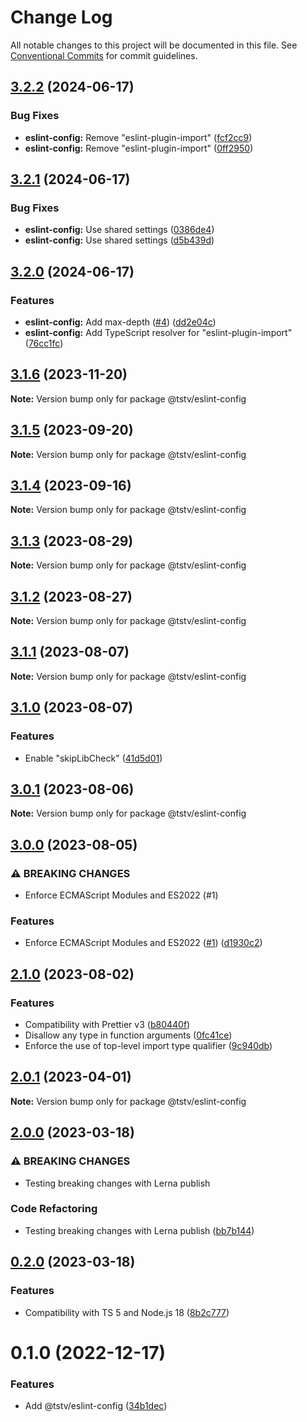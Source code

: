 # Change Log

All notable changes to this project will be documented in this file. See [Conventional Commits](https://conventionalcommits.org) for commit guidelines.

## [3.2.2](https://github.com/typescripttv/tsconfigs/compare/@tstv/eslint-config@3.2.1...@tstv/eslint-config@3.2.2) (2024-06-17)

### Bug Fixes

- **eslint-config:** Remove "eslint-plugin-import" ([fcf2cc9](https://github.com/typescripttv/tsconfigs/commit/fcf2cc9020d178f2704d5f951979219ad4c5f444))
- **eslint-config:** Remove "eslint-plugin-import" ([0ff2950](https://github.com/typescripttv/tsconfigs/commit/0ff2950b85a1d8f8ca81bdb259b88719f5a9e82e))

## [3.2.1](https://github.com/typescripttv/tsconfigs/compare/@tstv/eslint-config@3.2.0...@tstv/eslint-config@3.2.1) (2024-06-17)

### Bug Fixes

- **eslint-config:** Use shared settings ([0386de4](https://github.com/typescripttv/tsconfigs/commit/0386de42deeb8d02cb06735ade60f98873a8b04a))
- **eslint-config:** Use shared settings ([d5b439d](https://github.com/typescripttv/tsconfigs/commit/d5b439dd2afa330e9f20c53a62c0bf5a9250af35))

## [3.2.0](https://github.com/typescripttv/tsconfigs/compare/@tstv/eslint-config@3.1.6...@tstv/eslint-config@3.2.0) (2024-06-17)

### Features

- **eslint-config:** Add max-depth ([#4](https://github.com/typescripttv/tsconfigs/issues/4)) ([dd2e04c](https://github.com/typescripttv/tsconfigs/commit/dd2e04c5a7bf1fda666b3dc2286cf359da3bf5d7))
- **eslint-config:** Add TypeScript resolver for "eslint-plugin-import" ([76cc1fc](https://github.com/typescripttv/tsconfigs/commit/76cc1fc5d2d5b3817f79e13d02e3759634d3eb67))

## [3.1.6](https://github.com/typescripttv/tsconfigs/compare/@tstv/eslint-config@3.1.5...@tstv/eslint-config@3.1.6) (2023-11-20)

**Note:** Version bump only for package @tstv/eslint-config

## [3.1.5](https://github.com/typescripttv/tsconfigs/compare/@tstv/eslint-config@3.1.4...@tstv/eslint-config@3.1.5) (2023-09-20)

**Note:** Version bump only for package @tstv/eslint-config

## [3.1.4](https://github.com/typescripttv/tsconfigs/compare/@tstv/eslint-config@3.1.3...@tstv/eslint-config@3.1.4) (2023-09-16)

**Note:** Version bump only for package @tstv/eslint-config

## [3.1.3](https://github.com/typescripttv/tsconfigs/compare/@tstv/eslint-config@3.1.2...@tstv/eslint-config@3.1.3) (2023-08-29)

**Note:** Version bump only for package @tstv/eslint-config

## [3.1.2](https://github.com/typescripttv/tsconfigs/compare/@tstv/eslint-config@3.1.1...@tstv/eslint-config@3.1.2) (2023-08-27)

**Note:** Version bump only for package @tstv/eslint-config

## [3.1.1](https://github.com/typescripttv/tsconfigs/compare/@tstv/eslint-config@3.1.0...@tstv/eslint-config@3.1.1) (2023-08-07)

**Note:** Version bump only for package @tstv/eslint-config

## [3.1.0](https://github.com/typescripttv/tsconfigs/compare/@tstv/eslint-config@3.0.1...@tstv/eslint-config@3.1.0) (2023-08-07)

### Features

- Enable "skipLibCheck" ([41d5d01](https://github.com/typescripttv/tsconfigs/commit/41d5d01243dbc3e2570f520f8d2818d64e8f2560))

## [3.0.1](https://github.com/typescripttv/tsconfigs/compare/@tstv/eslint-config@3.0.0...@tstv/eslint-config@3.0.1) (2023-08-06)

**Note:** Version bump only for package @tstv/eslint-config

## [3.0.0](https://github.com/typescripttv/tsconfigs/compare/@tstv/eslint-config@2.1.0...@tstv/eslint-config@3.0.0) (2023-08-05)

### ⚠ BREAKING CHANGES

- Enforce ECMAScript Modules and ES2022 (#1)

### Features

- Enforce ECMAScript Modules and ES2022 ([#1](https://github.com/typescripttv/tsconfigs/issues/1)) ([d1930c2](https://github.com/typescripttv/tsconfigs/commit/d1930c2b470b43ac09875afe4e24f52a1e3e794c))

## [2.1.0](https://github.com/typescripttv/tsconfigs/compare/@tstv/eslint-config@2.0.1...@tstv/eslint-config@2.1.0) (2023-08-02)

### Features

- Compatibility with Prettier v3 ([b80440f](https://github.com/typescripttv/tsconfigs/commit/b80440f1b4e6eb8a12f5d977054f2a325ecb1437))
- Disallow any type in function arguments ([0fc41ce](https://github.com/typescripttv/tsconfigs/commit/0fc41ce0fd48ee6f0f0989ad0d4a05e0b86d814a))
- Enforce the use of top-level import type qualifier ([9c940db](https://github.com/typescripttv/tsconfigs/commit/9c940dbe91d64481e08745b6828b5376159937cd))

## [2.0.1](https://github.com/typescripttv/tsconfigs/compare/@tstv/eslint-config@2.0.0...@tstv/eslint-config@2.0.1) (2023-04-01)

**Note:** Version bump only for package @tstv/eslint-config

## [2.0.0](https://github.com/typescripttv/tsconfigs/compare/@tstv/eslint-config@0.2.0...@tstv/eslint-config@2.0.0) (2023-03-18)

### ⚠ BREAKING CHANGES

- Testing breaking changes with Lerna publish

### Code Refactoring

- Testing breaking changes with Lerna publish ([bb7b144](https://github.com/typescripttv/tsconfigs/commit/bb7b1440d6358d574778b29da0ef449726ced9a6))

## [0.2.0](https://github.com/typescripttv/tsconfigs/compare/@tstv/eslint-config@0.1.0...@tstv/eslint-config@0.2.0) (2023-03-18)

### Features

- Compatibility with TS 5 and Node.js 18 ([8b2c777](https://github.com/typescripttv/tsconfigs/commit/8b2c77729113ea6d5d8032c3bcf9d5505c77b573))

# 0.1.0 (2022-12-17)

### Features

- Add @tstv/eslint-config ([34b1dec](https://github.com/typescripttv/tsconfigs/commit/34b1deca2b35acf07fcb64d49270f5882a9c943c))
